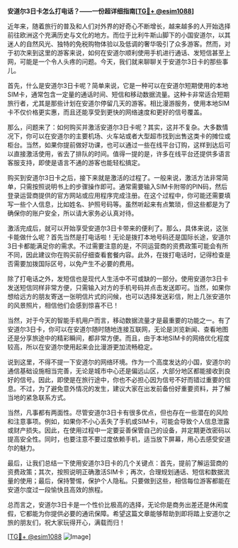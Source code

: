 **安道尔3日卡怎么打电话？——一份超详细指南[[TG💪+ @esim1088](https://t.me/s/esim1088)]**

近年来，随着旅行的普及和人们对外界的好奇心不断增长，越来越多的人开始选择前往欧洲这个充满历史与文化的地方。而位于比利牛斯山脚下的小国安道尔，以其迷人的自然风光、独特的免税购物体验以及低调的奢华吸引了众多游客。然而，对于初次来到这里的游客来说，如何在安道尔顺利使用手机进行通话、发短信甚至上网，可能是一个令人头疼的问题。今天，我们就来聊聊关于安道尔3日卡的那些事儿。

首先，什么是安道尔3日卡呢？简单来说，它是一种可以在安道尔短期使用的本地SIM卡，通常包含一定量的通话时间、短信和移动数据流量。这种卡非常适合短期旅行者，尤其是那些计划在安道尔停留几天的游客。相比漫游服务，使用本地SIM卡不仅价格更实惠，而且还能享受到更快的网络速度和更好的信号覆盖。

那么，问题来了：如何购买并激活安道尔3日卡呢？其实，这并不复杂。大多数情况下，你可以在安道尔的主要机场、火车站或者大型超市找到出售这类卡的摊位或柜台。当然，如果你提前做好功课，也可以通过一些在线平台订购，这样到达后可以直接激活使用，省去了排队的时间。值得一提的是，许多在线平台还提供多语言客服支持，即使是语言不通的游客也能轻松搞定。

购买到安道尔3日卡之后，接下来就是激活的过程了。一般来说，激活方法非常简单，只需按照说明书上的步骤操作即可。通常需要输入SIM卡附带的PIN码，然后登录运营商提供的官方网站或应用程序完成注册。在这个过程中，你可能还需要填写一些个人信息，比如姓名、护照号码等。虽然听起来有点繁琐，但这些都是为了确保你的账户安全，所以请大家务必认真对待。

激活完成后，就可以开始享受安道尔3日卡带来的便利了。那么，具体来说，这张卡能做什么呢？首先当然是打电话啦！无论是拨打本地号码还是国际长途，安道尔3日卡都能满足你的需求。不过需要注意的是，不同运营商的资费政策可能会有所不同，因此建议你在购买前仔细查看套餐内容。此外，在拨打电话时，记得检查是否需要加拨国际区号，以免产生不必要的费用。

除了打电话之外，发短信也是现代人生活中不可或缺的一部分。使用安道尔3日卡发送短信同样非常方便，只需输入对方的手机号码并点击发送即可。当然，如果你想给远方的朋友寄送一张明信片式的问候，也可以选择发送彩信，附上几张安道尔的风景照片，相信他们会感到惊喜不已！

当然，对于今天的智能手机用户而言，移动数据流量才是最重要的功能之一。有了安道尔3日卡，你可以在安道尔随时随地连接互联网，无论是浏览新闻、查看地图还是分享旅途中的精彩瞬间，都非常方便。而且，由于本地SIM卡的网络优化程度较高，所以在安道尔使用起来会比漫游更加流畅稳定。

说到这里，不得不提一下安道尔的网络环境。作为一个高度发达的小国，安道尔的通信基础设施相当完善，无论是城市中心还是偏远山区，大部分地区都能接收到良好的信号。因此，即使是在旅行途中，你也不必担心因为信号不好而错过重要的信息。不过，为了避免意外情况的发生，建议大家在出发前备份好重要资料，并了解当地的紧急联系方式。

当然，凡事都有两面性。尽管安道尔3日卡有很多优点，但也存在一些潜在的风险和注意事项。例如，如果你不小心丢失了手机或SIM卡，可能会导致个人信息泄露或财产损失。因此，在使用过程中一定要妥善保管自己的设备，并定期更改密码以提高安全性。同时，也要注意不要过度依赖手机，适当放下屏幕，用心去感受安道尔的魅力。

最后，让我们总结一下使用安道尔3日卡的几个关键点：首先，提前了解运营商的资费政策；其次，按照说明正确激活SIM卡；再次，合理规划通话、短信和数据流量的使用；最后，保持警惕，保护个人隐私。只要做到这些，相信每位游客都能在安道尔度过一段愉快且高效的旅程。

总而言之，安道尔3日卡是一个性价比极高的选择，无论你是商务出差还是休闲度假，它都能为你提供必要的通讯保障。希望这篇文章能够帮助到即将踏上安道尔之旅的朋友们，祝大家玩得开心，满载而归！

[[TG💪+ @esim1088](https://t.me/s/esim1088) ![Image](https://i.postimg.cc/4NQfJmqS/Snipaste-2025-05-13-00-14-12.png)]